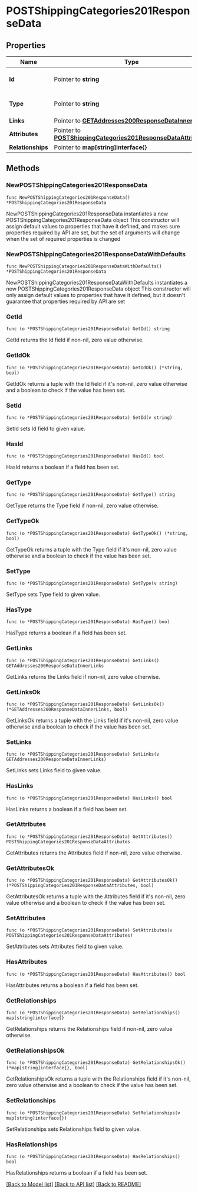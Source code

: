 # POSTShippingCategories201ResponseData

## Properties

Name | Type | Description | Notes
------------ | ------------- | ------------- | -------------
**Id** | Pointer to **string** | The resource&#39;s id | [optional] 
**Type** | Pointer to **string** | The resource&#39;s type | [optional] [default to "shipping_categories"]
**Links** | Pointer to [**GETAddresses200ResponseDataInnerLinks**](GETAddresses200ResponseDataInnerLinks.md) |  | [optional] 
**Attributes** | Pointer to [**POSTShippingCategories201ResponseDataAttributes**](POSTShippingCategories201ResponseDataAttributes.md) |  | [optional] 
**Relationships** | Pointer to **map[string]interface{}** |  | [optional] 

## Methods

### NewPOSTShippingCategories201ResponseData

`func NewPOSTShippingCategories201ResponseData() *POSTShippingCategories201ResponseData`

NewPOSTShippingCategories201ResponseData instantiates a new POSTShippingCategories201ResponseData object
This constructor will assign default values to properties that have it defined,
and makes sure properties required by API are set, but the set of arguments
will change when the set of required properties is changed

### NewPOSTShippingCategories201ResponseDataWithDefaults

`func NewPOSTShippingCategories201ResponseDataWithDefaults() *POSTShippingCategories201ResponseData`

NewPOSTShippingCategories201ResponseDataWithDefaults instantiates a new POSTShippingCategories201ResponseData object
This constructor will only assign default values to properties that have it defined,
but it doesn't guarantee that properties required by API are set

### GetId

`func (o *POSTShippingCategories201ResponseData) GetId() string`

GetId returns the Id field if non-nil, zero value otherwise.

### GetIdOk

`func (o *POSTShippingCategories201ResponseData) GetIdOk() (*string, bool)`

GetIdOk returns a tuple with the Id field if it's non-nil, zero value otherwise
and a boolean to check if the value has been set.

### SetId

`func (o *POSTShippingCategories201ResponseData) SetId(v string)`

SetId sets Id field to given value.

### HasId

`func (o *POSTShippingCategories201ResponseData) HasId() bool`

HasId returns a boolean if a field has been set.

### GetType

`func (o *POSTShippingCategories201ResponseData) GetType() string`

GetType returns the Type field if non-nil, zero value otherwise.

### GetTypeOk

`func (o *POSTShippingCategories201ResponseData) GetTypeOk() (*string, bool)`

GetTypeOk returns a tuple with the Type field if it's non-nil, zero value otherwise
and a boolean to check if the value has been set.

### SetType

`func (o *POSTShippingCategories201ResponseData) SetType(v string)`

SetType sets Type field to given value.

### HasType

`func (o *POSTShippingCategories201ResponseData) HasType() bool`

HasType returns a boolean if a field has been set.

### GetLinks

`func (o *POSTShippingCategories201ResponseData) GetLinks() GETAddresses200ResponseDataInnerLinks`

GetLinks returns the Links field if non-nil, zero value otherwise.

### GetLinksOk

`func (o *POSTShippingCategories201ResponseData) GetLinksOk() (*GETAddresses200ResponseDataInnerLinks, bool)`

GetLinksOk returns a tuple with the Links field if it's non-nil, zero value otherwise
and a boolean to check if the value has been set.

### SetLinks

`func (o *POSTShippingCategories201ResponseData) SetLinks(v GETAddresses200ResponseDataInnerLinks)`

SetLinks sets Links field to given value.

### HasLinks

`func (o *POSTShippingCategories201ResponseData) HasLinks() bool`

HasLinks returns a boolean if a field has been set.

### GetAttributes

`func (o *POSTShippingCategories201ResponseData) GetAttributes() POSTShippingCategories201ResponseDataAttributes`

GetAttributes returns the Attributes field if non-nil, zero value otherwise.

### GetAttributesOk

`func (o *POSTShippingCategories201ResponseData) GetAttributesOk() (*POSTShippingCategories201ResponseDataAttributes, bool)`

GetAttributesOk returns a tuple with the Attributes field if it's non-nil, zero value otherwise
and a boolean to check if the value has been set.

### SetAttributes

`func (o *POSTShippingCategories201ResponseData) SetAttributes(v POSTShippingCategories201ResponseDataAttributes)`

SetAttributes sets Attributes field to given value.

### HasAttributes

`func (o *POSTShippingCategories201ResponseData) HasAttributes() bool`

HasAttributes returns a boolean if a field has been set.

### GetRelationships

`func (o *POSTShippingCategories201ResponseData) GetRelationships() map[string]interface{}`

GetRelationships returns the Relationships field if non-nil, zero value otherwise.

### GetRelationshipsOk

`func (o *POSTShippingCategories201ResponseData) GetRelationshipsOk() (*map[string]interface{}, bool)`

GetRelationshipsOk returns a tuple with the Relationships field if it's non-nil, zero value otherwise
and a boolean to check if the value has been set.

### SetRelationships

`func (o *POSTShippingCategories201ResponseData) SetRelationships(v map[string]interface{})`

SetRelationships sets Relationships field to given value.

### HasRelationships

`func (o *POSTShippingCategories201ResponseData) HasRelationships() bool`

HasRelationships returns a boolean if a field has been set.


[[Back to Model list]](../README.md#documentation-for-models) [[Back to API list]](../README.md#documentation-for-api-endpoints) [[Back to README]](../README.md)


